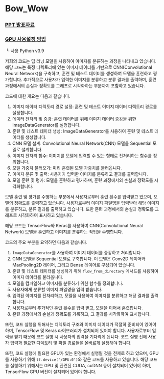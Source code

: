 # Bow_Wow

### [PPT 발표자료](https://docs.google.com/presentation/d/1ik2TcG4YPUJjt2AelKIowR7Kf3dMm32ql4U0TN5m8eE/edit?usp=sharing)

### [GPU 사용설정 방법](https://oceanlightai.tistory.com/26)
┖ 사용 Python v3.9


저희의 코드는 딥 러닝 모델을 사용하여 이미지를 분류하는 과정을 나타내고 있습니다. 
해당 코드는 특정 디렉토리에 있는 이미지 데이터를 기반으로 CNN(Convolutional Neural Network)을 구축하고, 훈련 및 테스트 데이터를 생성하여 모델을 훈련하고 평가합니다. 
추가적으로 사용자가 입력한 이미지를 분류하고 분류 결과를 출력하며, 훈련 과정에서의 손실과 정확도를 그래프로 시각화하는 부분까지 포함하고 있습니다.

코드에 대한 개요는 다음과 같습니다.
1. 이미지 데이터 디렉토리 경로 설정: 훈련 및 테스트 이미지 데이터 디렉토리 경로를 설정합니다.
2. 데이터 전처리 및 증강: 훈련 데이터를 위해 이미지 데이터 증강을 위한 ImageDataGenerator를 설정합니다.
3. 훈련 및 테스트 데이터 생성: ImageDataGenerator를 사용하여 훈련 및 테스트 데이터를 생성합니다.
4. CNN 모델 설계: Convolutional Neural Network(CNN) 모델을 Sequential 모델로 설계합니다.
5. 이미지 전처리 함수: 이미지를 모델에 입력할 수 있는 형태로 전처리하는 함수를 정의합니다.
6. 모델 가중치 불러오기: 미리 훈련된 모델 가중치를 불러옵니다.
7. 이미지 분류 및 출력: 사용자가 입력한 이미지를 분류하고 결과를 출력합니다.
8. 모델 훈련 및 평가: 모델을 훈련하고 평가하며, 훈련 과정에서의 손실과 정확도를 시각화합니다.

모델 훈련 및 평가를 수행하는 부분에서 사용자로부터 훈련 횟수를 입력받고 있으며, 모델의 정확도를 출력하고 있습니다. 
사용자로부터 이미지 파일명을 입력받아 해당 이미지를 분류하고, 분류 결과를 출력하고 있습니다. 
또한 훈련 과정에서의 손실과 정확도를 그래프로 시각화하여 표시하고 있습니다.

해당 코드는 TensorFlow와 Keras를 사용하여 CNN(Convolutional Neural Network) 모델을 훈련하고 이미지를 분류하는 작업을 수행합니다.

코드의 주요 부분을 요약하면 다음과 같습니다.
1. `ImageDataGenerator`를 사용하여 이미지 데이터를 증강하고 처리합니다.
2. CNN 모델을 Sequential 모델로 구축합니다. 이 모델은 Conv2D 레이어와 MaxPooling2D 레이어, 그리고 Dense 레이어로 구성되어 있습니다.
3. 훈련 및 테스트 데이터를 생성하기 위해 `flow_from_directory` 메서드를 사용하여 이미지 데이터를 불러옵니다.
4. 모델을 컴파일하고 이미지를 분류하기 위한 함수를 정의합니다.
5. 사용자에게 분류할 이미지 파일명을 입력 받습니다.
6. 입력된 이미지를 전처리하고, 모델을 사용하여 이미지를 분류하고 해당 결과를 출력합니다.
7. 사용자로부터 추가적인 훈련 횟수를 입력 받고, 모델을 이어서 훈련합니다.
8. 훈련 과정에서의 손실과 정확도를 기록하고, 그 결과를 시각화하여 표시합니다.

또한, 코드 실행을 위해서는 디렉토리 구조와 이미지 데이터가 적절히 준비되어 있어야 하며, TensorFlow 및 Keras 라이브러리가 설치되어 있어야 합니다. 
사용자로부터 입력을 받기 때문에 코드 실행 시 사용자의 입력을 기다리게 됩니다. 
코드 실행 전에 사용자 입력과 필요한 디렉토리 및 파일 경로들을 올바르게 설정해야 합니다.

또한, 코드 실행에 필요한 GPU가 있는 환경에서 실행될 것을 전제로 하고 있으며, GPU를 사용하기 위해 `tf.device('/GPU:0')`와 같은 코드를 사용하고 있습니다. 
해당 코드를 실행하기 위해서는 GPU 및 관련된 CUDA, cuDNN 등이 설치되어 있어야 하며, TensorFlow GPU 버전이 설치되어 있어야 합니다.
